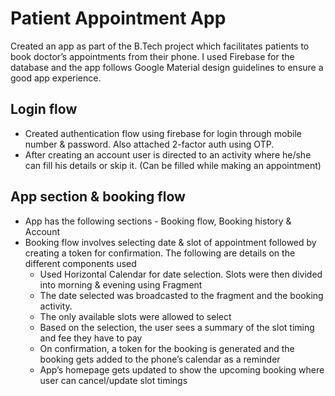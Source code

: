 # Patient Appointment App

Created an app as part of the B.Tech project which facilitates patients to book doctor’s appointments from their phone. I used Firebase for the database and the app follows Google Material design guidelines to ensure a good app experience. 

## Login flow
- Created authentication flow using firebase for login through mobile number & password. Also attached 2-factor auth using OTP.
- After creating an account user is directed to an activity where he/she can fill his details or skip it. (Can be filled while making an appointment)

## App section & booking flow
- App has the following sections - Booking flow, Booking history & Account
- Booking flow involves selecting date & slot of appointment followed by creating a token for confirmation. The following are details on the different components used 
  - Used Horizontal Calendar for date selection. Slots were then divided into morning & evening using Fragment
  - The date selected was broadcasted to the fragment and the booking activity.
  - The only available slots were allowed to select
  - Based on the selection, the user sees a summary of the slot timing and fee they have to pay
  - On confirmation, a token for the booking is generated and the booking gets added to the phone’s calendar as a reminder
  - App’s homepage gets updated to show the upcoming booking where user can cancel/update slot timings



